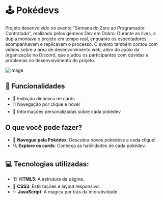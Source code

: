 # 🕹️ **Pokédevs**
Projeto desenvolvido no evento "Semana do Zero ao Programador Contratado", realizado pelos gêmeos Dev em Dobro. Durante as lives, a dupla montava o projeto em tempo real, enquanto os espectadores acompanhavam e replicavam o processo. O evento também contou com vídeos sobre a área de desenvolvimento web, além do apoio da organização no Discord, que ajudou os participantes com dúvidas e problemas no desenvolvimento do projeto.

![image](https://github.com/user-attachments/assets/60efa777-e273-4f9c-8bf6-004350e02902)

## 🚀 **Funcionalidades**
- 🔄 Exibição dinâmica de cards
- 🖱️ Navegação por clique e hover
- 📜 Informações personalizadas sobre cada pokédev

## **O que você pode fazer?**
- 🧭 **Navegue pela Pokédex**: Descubra novos pokédevs a cada clique!
- 🔍 **Explore os cards**: Conheça as habilidades de cada pokédev.

## 💻 **Tecnologias utilizadas**:
- 🏗️ **HTML5**: A estrutura da página.
- 🎨 **CSS3**: Estilizações e layout responsivo.
- ✨ **JavaScript**: A mágica por trás da interatividade.
